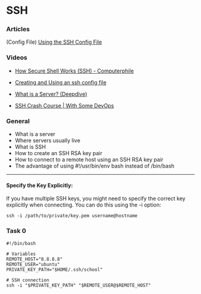 # SSH

### Articles

(Config File) [Using the SSH Config File
](https://linuxize.com/post/using-the-ssh-config-file/)

### Videos

- [How Secure Shell Works (SSH) - Computerphile](https://www.youtube.com/watch?v=ORcvSkgdA58)

- [Creating and Using an ssh config file](https://www.youtube.com/watch?v=bO9eX5JIHdE)

- [What is a Server? (Deepdive)](https://www.youtube.com/watch?v=VXmvM2QtuMU)

- [SSH Crash Course | With Some DevOps](https://www.youtube.com/watch?v=hQWRp-FdTpc)

### General

- What is a server
- Where servers usually live
- What is SSH
- How to create an SSH RSA key pair
- How to connect to a remote host using an SSH RSA key pair
- The advantage of using #!/usr/bin/env bash instead of /bin/bash
--------

#### Specify the Key Explicitly:

If you have multiple SSH keys, you might need to specify the correct key explicitly when connecting. You can do this using the -i option:


    ssh -i /path/to/private/key.pem username@hostname

### Task 0

```
#!/bin/bash

# Variables
REMOTE_HOST="8.8.8.8"
REMOTE_USER="ubuntu"
PRIVATE_KEY_PATH="$HOME/.ssh/school"

# SSH connection
ssh -i "$PRIVATE_KEY_PATH" "$REMOTE_USER@$REMOTE_HOST"
```